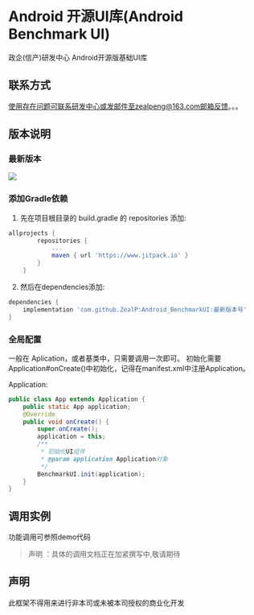 # Android 开源UI库(Android Benchmark UI)

政企(信产)研发中心 Android开源版基础UI库

## 联系方式

使用存在问题可联系研发中心或发邮件至zealpeng@163.com邮箱反馈。。。

## 版本说明
### 最新版本

[![](https://www.jitpack.io/v/ZealP/Android_BenchmarkUI.svg)](https://github.com/ZealP/Android_BenchmarkUI)

<!-- ### Demo下载
[![downloads](https://img.shields.io/badge/downloads-430k-blue.svg)](https://github.com/zhou-you/RxEasyHttp/blob/master/RxEasyHttp-Demo.apk?raw=true) -->

### 添加Gradle依赖

1. 先在项目根目录的 build.gradle 的 repositories 添加:

```gradle
allprojects {
        repositories {
            ...
            maven { url 'https://www.jitpack.io' }
        }
    }
```

2. 然后在dependencies添加:

```gradle
dependencies {
    implementation 'com.github.ZealP:Android_BenchmarkUI:最新版本号'
}
```
### 全局配置

一般在 Aplication，或者基类中，只需要调用一次即可。
初始化需要Application#onCreate()中初始化，记得在manifest.xml中注册Application。

Application:

```java
public class App extends Application {
    public static App application;
    @Override
    public void onCreate() {
        super.onCreate();
        application = this;
        /**
         * 初始化UI组件
         * @param application Application对象
         */
        BenchmarkUI.init(application);
    }
}
```

## 调用实例

功能调用可参照demo代码

>声明 ：具体的调用文档正在加紧撰写中,敬请期待

## 声明

此框架不得用来进行非本司或未被本司授权的商业化开发